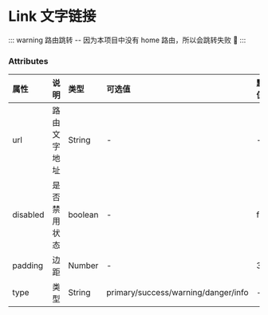 # Link 文字链接

<demo name="基础用法" info="基础的链接用法。" code='<aw-link type="primary" >文字</aw-link>
<aw-link type="success">文字</aw-link>
<aw-link type="warning">文字</aw-link>
<aw-link type="danger">文字</aw-link>
<aw-link type="info">文字</aw-link>'>
<template v-slot:container>
<aw-link type="primary" >文字</aw-link>
<aw-link type="success">文字</aw-link>
<aw-link type="warning">文字</aw-link>
<aw-link type="danger">文字</aw-link>
<aw-link type="info">文字</aw-link>
</template>
</demo>

<demo name="路由跳转" info="路由跳转的用法。" code='<aw-link type="primary" url="/home" >文字</aw-link>
<aw-link type="success" url="/home">文字</aw-link>
<aw-link type="warning" url="/home">文字</aw-link>
<aw-link type="danger" url="/home">文字</aw-link>
<aw-link type="info" url="/home">文字</aw-link>'>
<template v-slot:container>
<aw-link type="primary" url="/home">文字</aw-link>
<aw-link type="success" url="/home">文字</aw-link>
<aw-link type="warning" url="/home">文字</aw-link>
<aw-link type="danger" url="/home">文字</aw-link>
<aw-link type="info" url="/home">文字</aw-link>
</template>
</demo>
::: warning
路由跳转 --  因为本项目中没有 home 路由，所以会跳转失败 :tada:
:::

<demo name="禁用" info="不可用状态。" code='<aw-link type="primary" disabled >文字</aw-link>
<aw-link type="success" disabled>文字</aw-link>
<aw-link type="warning" disabled>文字</aw-link>
<aw-link type="danger" disabled>文字</aw-link>
<aw-link type="info" disabled>文字</aw-link>'>
<template v-slot:container>
<aw-link type="primary" disabled >文字</aw-link>
<aw-link type="success" disabled>文字</aw-link>
<aw-link type="warning" disabled>文字</aw-link>
<aw-link type="danger" disabled>文字</aw-link>
<aw-link type="info" disabled>文字</aw-link>
</template>
</demo>

### Attributes

| 属性     | 说明         | 类型    | 可选值                              | 默认值 |
| :------- | :----------- | :------ | :---------------------------------- | :----- |
| url      | 路由文字地址 | String  | -                                   | -      |
| disabled | 是否禁用状态 | boolean | -                                   | false  |
| padding  | 边距         | Number  | -                                   | 3      |
| type     | 类型         | String  | primary/success/warning/danger/info | -      |
